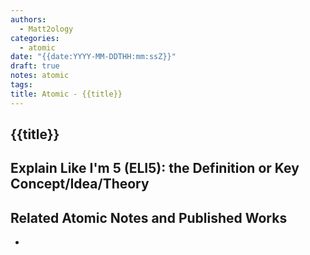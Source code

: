 ```yaml
---
authors:
  - Matt2ology
categories:
  - atomic
date: "{{date:YYYY-MM-DDTHH:mm:ssZ}}"
draft: true
notes: atomic
tags:
title: Atomic - {{title}}
---
```


## {{title}}

## Explain Like I'm 5 (ELI5): the Definition or Key Concept/Idea/Theory

<!-- Provide an above the fold (i.e. you shouldn't have to scroll to consume the information), detailed, explanation of the idea - the key insight or concept. -->

## Related Atomic Notes and Published Works

<!-- [Also See]({{< relref "/post/rest_of_the_path_to_file" >}}) -->

-
